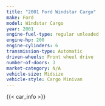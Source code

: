 ```yaml
---
title: "2001 Ford Windstar Cargo"
make: Ford
model: Windstar Cargo
year: 2001
engine-fuel-type: regular unleaded
engine-hp: 200
engine-cylinders: 6
transmission-type: Automatic
driven-wheels: Front wheel drive
number-of-doors: 3
market-category: N/A
vehicle-size: Midsize
vehicle-style: Cargo Minivan
---
```


{{< car_info >}}
